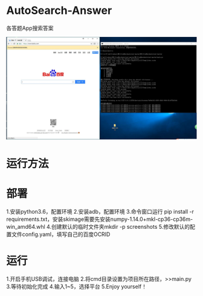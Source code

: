 # AutoSearch-Answer
各答题App搜索答案

![image](https://github.com/jnswx/AutoSearch-Answer/raw/master/image/initial.JPG)

# 运行方法

# 部署
1.安装python3.6，配置环境
2.安装adb，配置环境
3.命令窗口运行 pip install -r requirements.txt，安装skimage需要先安装numpy-1.14.0+mkl-cp36-cp36m-win_amd64.whl
4.创建默认的临时文件夹mkdir -p screenshots
5.修改默认的配置文件config.yaml，填写自己的百度OCRID

# 运行
1.开启手机USB调试，连接电脑
2.将cmd目录设置为项目所在路径，>>main.py
3.等待初始化完成
4.输入1~5，选择平台
5.Enjoy yourself！
